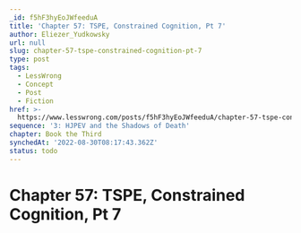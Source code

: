```yaml
---
_id: f5hF3hyEoJWfeeduA
title: 'Chapter 57: TSPE, Constrained Cognition, Pt 7'
author: Eliezer_Yudkowsky
url: null
slug: chapter-57-tspe-constrained-cognition-pt-7
type: post
tags:
  - LessWrong
  - Concept
  - Post
  - Fiction
href: >-
  https://www.lesswrong.com/posts/f5hF3hyEoJWfeeduA/chapter-57-tspe-constrained-cognition-pt-7
sequence: '3: HJPEV and the Shadows of Death'
chapter: Book the Third
synchedAt: '2022-08-30T08:17:43.362Z'
status: todo
---
```


# Chapter 57: TSPE, Constrained Cognition, Pt 7
